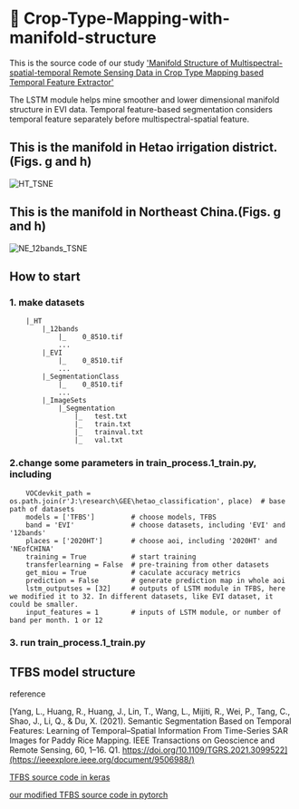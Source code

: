 # 👋 Crop-Type-Mapping-with-manifold-structure
This is the source code of our study ['Manifold Structure of Multispectral-spatial-temporal Remote Sensing Data in Crop Type Mapping based Temporal Feature Extractor'](https://papers.ssrn.com/sol3/papers.cfm?abstract_id=4762397)

The LSTM module helps mine smoother and lower dimensional manifold structure in EVI data. Temporal feature-based segmentation considers temporal feature separately before multispectral-spatial feature.

## This is the manifold in Hetao irrigation district.(Figs. g and h)
![HT_TSNE](https://github.com/Dushuai12138/Crop-Type-Mapping-with-manifold-structure/assets/116633147/eb643eaf-3b83-4749-8b16-934be4d68edc)


## This is the manifold in Northeast China.(Figs. g and h)
![NE_12bands_TSNE](https://github.com/Dushuai12138/Crop-Type-Mapping-with-manifold-structure/assets/116633147/93c9066a-4b34-4c9b-b6fc-e4dd7d3861a8)

## How to start
### 1. make datasets
```
    |_HT
        |_12bands
            |_    0_8510.tif
            ...
        |_EVI
            |_    0_8510.tif
            ...
        |_SegmentationClass
            |_    0_8510.tif
            ...
        |_ImageSets
            |_Segmentation
                |_   test.txt
                |_   train.txt
                |_   trainval.txt
                |_   val.txt
```
### 2.change some parameters in train_process.1_train.py, including
```
    VOCdevkit_path = os.path.join(r'J:\research\GEE\hetao_classification', place)  # base path of datasets
    models = ['TFBS']         # choose models, TFBS
    band = 'EVI'              # choose datasets, including 'EVI' and '12bands'   
    places = ['2020HT']       # choose aoi, including '2020HT' and 'NEofCHINA'
    training = True           # start training
    transferlearning = False  # pre-training from other datasets
    get_miou = True           # caculate accuracy metrics
    prediction = False        # generate prediction map in whole aoi
    lstm_outputses = [32]     # outputs of LSTM module in TFBS, here we modified it to 32. In different datasets, like EVI dataset, it could be smaller.
    input_features = 1        # inputs of LSTM module, or number of band per month. 1 or 12
```
### 3. run train_process.1_train.py

## TFBS model structure
reference

[Yang, L., Huang, R., Huang, J., Lin, T., Wang, L., Mijiti, R., Wei, P., Tang, C., Shao, J., Li, Q., & Du, X. (2021). Semantic Segmentation Based on Temporal Features: Learning of Temporal–Spatial Information From Time-Series SAR Images for Paddy Rice Mapping. IEEE Transactions on Geoscience and Remote Sensing, 60, 1–16. Q1. https://doi.org/10.1109/TGRS.2021.3099522](https://ieeexplore.ieee.org/document/9506988/)

[TFBS source code in keras](https://github.com/younglimpo/TFBSmodel)

[our modified TFBS source code in pytorch](https://github.com/Dushuai12138/Crop-Type-Mapping-with-manifold-structure/blob/main/nets/TFBS.py)
